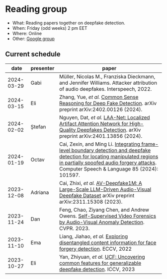 # Reading group

- What: Reading papers together on deepfake detection.
- When: Friday (odd weeks) 2 pm EET
- Where: Online
- Other: [Google group](https://groups.google.com/g/deepfake-detection-reading-group)

## Current schedule

| date | presenter | paper |
|------|-----------|-------|
| 2024-03-29 | Gabi | Müller, Nicolas M., Franziska Dieckmann, and Jennifer Williams. Attacker attribution of audio deepfakes. Interspeech, 2022. |
| 2024-03-15 | Eli | Zhang, Yue, _et al._ [Common Sense Reasoning for Deep Fake Detection](https://arxiv.org/pdf/2402.00126v1.pdf). arXiv preprint arXiv:2402.00126 (2024). |
| 2024-02-02 | Ștefan | Nguyen, Dat, _et al._ [LAA-Net: Localized Artifact Attention Network for High-Quality Deepfakes Detection](https://arxiv.org/pdf/2401.13856.pdf). arXiv preprint arXiv:2401.13856 (2024). |
| 2024-01-19 | Octav | Cai, Zexin, and Ming Li. [Integrating frame-level boundary detection and deepfake detection for locating manipulated regions in partially spoofed audio forgery attacks](https://www.sciencedirect.com/science/article/abs/pii/S088523082300116X). Computer Speech & Language 85 (2024): 101597. |
| 2023-12-08 | Adriana | Cai, Zhixi, _et al._ [AV-Deepfake1M: A Large-Scale LLM-Driven Audio-Visual Deepfake Dataset](https://arxiv.org/pdf/2311.15308.pdf) arXiv preprint arXiv:2311.15308 (2023). |
| 2023-11-24 | Dan | Feng, Chao, Ziyang Chen, and Andrew Owens. [Self-Supervised Video Forensics by Audio-Visual Anomaly Detection](https://arxiv.org/pdf/2301.01767.pdf). CVPR. 2023. |
| 2023-11-10 | Ema | Liang, Jiahao, _et al._ [Exploring disentangled content information for face forgery detection](https://arxiv.org/pdf/2207.09202.pdf). ECCV, 2022 |
| 2023-10-27 | Eli | Yan, Zhiyuan, _et al._ [UCF: Uncovering common features for generalizable deepfake detection](https://arxiv.org/pdf/2304.13949.pdf). ICCV, 2023 |
